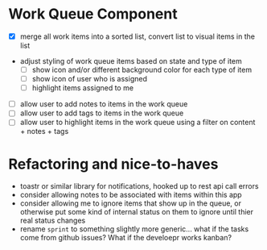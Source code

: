 
# Work Queue Component
- [X] merge all work items into a sorted list, convert list to visual items in the list
- adjust styling of work queue items based on state and type of item
  - [ ] show icon and/or different background color for each type of item
  - [ ] show icon of user who is assigned
  - [ ] highlight items assigned to me
- [ ] allow user to add notes to items in the work queue
- [ ] allow user to add tags to items in the work queue
- [ ] allow user to highlight items in the work queue using a filter on content + notes + tags 

# Refactoring and nice-to-haves

- toastr or similar library for notifications, hooked up to rest api call errors
- consider allowing notes to be associated with items within this app
- consider allowing me to ignore items that show up in the queue, or otherwise put some kind of internal status on them to ignore until thier real status changes
- rename `sprint` to something slightly more generic... what if the tasks come from github issues? What if the develoepr works kanban?
